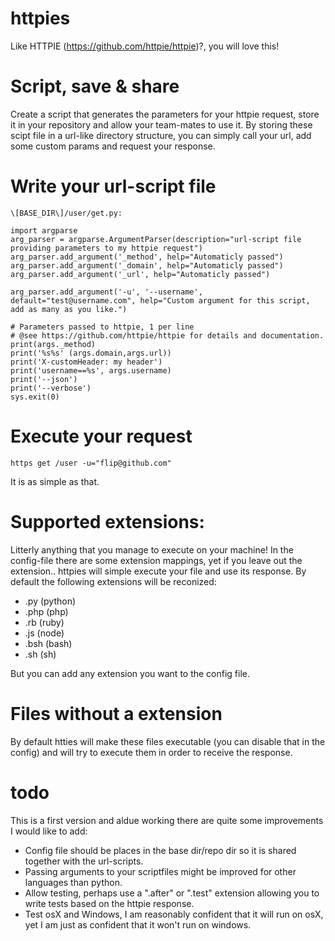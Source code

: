 # httpies
Like HTTPIE (https://github.com/httpie/httpie)?, you will love this!

# Script, save & share
Create a script that generates the parameters for your httpie request, store it in your repository and allow your team-mates to use it.
By storing these scipt file in a url-like directory structure, you can simply call your url, add some custom params and request your response.

# Write your url-script file
    \[BASE_DIR\]/user/get.py:

    import argparse
    arg_parser = argparse.ArgumentParser(description="url-script file providing parameters to my httpie request")
    arg_parser.add_argument('_method', help="Automaticly passed")
    arg_parser.add_argument('_domain', help="Automaticly passed")
    arg_parser.add_argument('_url', help="Automaticly passed")

    arg_parser.add_argument('-u', '--username', default="test@username.com", help="Custom argument for this script, add as many as you like.")

    # Parameters passed to httpie, 1 per line
    # @see https://github.com/httpie/httpie for details and documentation.
    print(args._method)
    print('%s%s' (args.domain,args.url))
    print('X-customHeader: my header')
    print('username==%s', args.username)
    print('--json')
    print('--verbose')
    sys.exit(0)

# Execute your request
    https get /user -u="flip@github.com"
It is as simple as that.
  
# Supported extensions:

  Litterly anything that you manage to execute on your machine!
  In the config-file there are some extension mappings, yet if you leave out the extension.. httpies will simple execute your file and use its response.
  By default the following extensions will be reconized:
  
  - .py  (python)
  - .php (php)
  - .rb  (ruby)
  - .js  (node)
  - .bsh (bash)
  - .sh  (sh)

But you can add any extension you want to the config file.

# Files without a extension
By default htties will make these files executable (you can disable that in the config) and will try to execute them in order to receive the response.

# todo
This is a first version and aldue working there are quite some improvements I would like to add:

- Config file should be places in the base dir/repo dir so it is shared together with the url-scripts.
- Passing arguments to your scriptfiles might be improved for other languages than python.
- Allow testing, perhaps use a ".after" or ".test" extension allowing you to write tests based on the httpie response.
- Test osX and Windows, I am reasonably confident that it will run on osX, yet I am just as confident that it won't run on windows.
